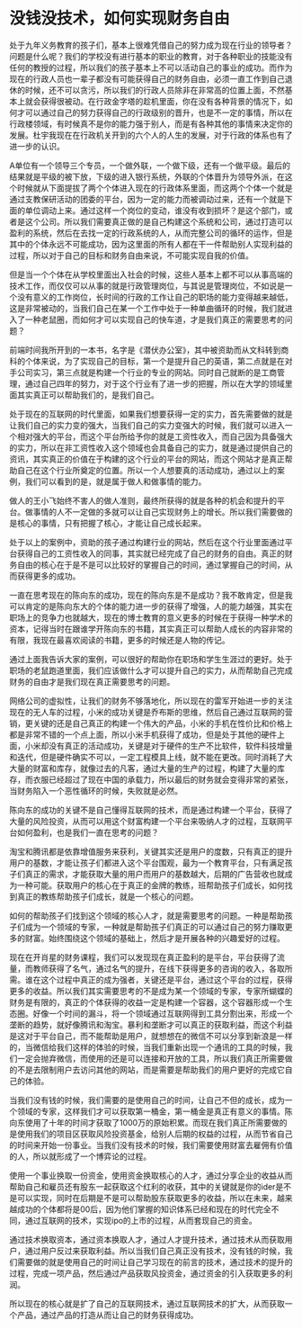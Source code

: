 # 没钱没技术，如何实现财务自由

处于九年义务教育的孩子们，基本上很难凭借自己的努力成为现在行业的领导者？问题是什么呢？我们的学校没有进行基本的职业的教育，对于各种职业的技能没有任何的教授的过程，所以我们的孩子基本上不可以活动自己的事业的成功。而作为现在的行政人员也一辈子都没有可能获得自己的财务自由，必须一直工作到自己退休的时候，还不可以贪污，所以我们的行政人员除非在非常高的位置上面，不然基本上就会获得很被动。在行政金字塔的趁机里面，你在没有各种背景的情况下，如何才可以通过自己的努力获得自己的行政级别的晋升，也是不一定的事情，所以在行政楼领域，有时候真不是你的能力强于别人，而是有各种其他的事情来决定你的发展。杜宇我现在在行政机关开到的六个人的人生的发展，对于行政的体系也有了进一步的认识。

A单位有一个领导三个专员，一个做外联，一个做下级，还有一个做平级。最后的结果就是平级的被下放，下级的进入银行系统，外联的个体晋升为领导外派，在这个时候就从下面提拔了两个个体进入现在的行政体系里面，而这两个个体一个就是通过支教保研活动的团委的平台，因为一定的能力而被调动过来，还有一个就是下面的单位调动上来。通过这样一个岗位的变动，谁没有收到损坏？是这个部门，或者是这个公司。所以我们需要真正做的是自己构建这个系统和公司，通过打造可以盈利的系统，然后在去找一定的行政系统的人，从而完整公司的循环的运作，但是其中的个体永远不可能成功，因为这里面的所有人都在干一件帮助别人实现利益的过程，所以对于自己的目标和财务自由来说，不可能实现自我的价值。

但是当一个个体在从学校里面出入社会的时候，这些人基本上都不可以从事高端的技术工作，而仅仅可以从事的就是行政管理岗位，与其说是管理岗位，不如说是一个没有意义的工作岗位，长时间的行政的工作让自己的职场的能力变得越来越低，这是非常被动的，当我们自己在某一个工作中处于一种单曲循环的时候，我们就进入了一种老鼠圈，而如何才可以实现自己的快车道，才是我们真正的需要思考的问题？

前端时间我所开到的一本书，名字是《潜伏办公室》，其中被资助而从文科转到商科的个体来说，为了实现自己的目标，第一个是提升自己的英语，第二点就是在对手公司实习，第三点就是构建一个行业的专业的网站。同时自己就断的是工商管理，通过自己四年的努力，对于这个行业有了进一步的把握，所以在大学的领域里面其实真正可以帮助我们的，是我们自己。

处于现在的互联网的时代里面，如果我们想要获得一定的实力，首先需要做的就是让我们自己的实力变的强大，当我们自己的实力变强大的时候，我们就可以进入一个相对强大的平台，而这个平台所给予你的就是工资性收入，而自己因为具备强大的实力，所以在非工资性收入这个领域也会具备自己的实力，就是通过提供自己的资讯，其实真正的价值在于构建的这个行业的平台的网站，而这个网站才是真正帮助自己在这个行业所奠定的位置。所以一个人想要真的活动成功，通过以上的案例，我们可以看到的是，就是属于做人和做事情的能力。

做人的王小飞始终不害人的做人准则，最终所获得的就是各种的机会和提升的平台。做事情的人不一定做的多就可以让自己实现财务上的增长。所以我们需要做的是核心的事情，只有把握了核心，才能让自己成长起来。

处于以上的案例中，资助的孩子通过构建行业的网站，然后在这个行业里面通过平台获得自己的工资性收入的同事，其实就已经完成了自己的财务的自由。真正的财务自由的核心在于是不是可以比较好的掌握自己的时间，通过掌握自己的时间，从而获得更多的成功。

一直在思考现在的陈向东的成功，现在的陈向东是不是成功？我不敢肯定，但是我可以肯定的是陈向东大的个体的能力进一步的获得了增强，人的能力越强，其实在职场上的竞争力也就越大，现在的博士教育的意义更多的时候在于获得一种学术的资本，记得当时在跟谁学开陈向东的书籍，其实真正可以帮助人成长的内容非常的有限，我现在最喜欢阅读的书籍，更多的时候还是人物的传记。

通过上面我告诉大家的案例，可以很好的帮助你在职场和学生生涯过的更好。处于职场的老鼠跑道里面，我们应该做什么才可以提升自己的实力，从而帮助自己完成财务的自由才是我们现在真正需要思考的问题。

网络公司的虚拟性，让我们的财务不够落地化，所以现在的雷军开始进一步的关注现在的无人车的过程，小米的成功关键是乔布斯的思维，然后自己通过互联网的营销，更关键的还是自己真正的构建一个伟大的产品，小米的手机在性价比和价格上都是非常不错的一个点上面，所以小米手机获得了成功，但是处于其他的硬件上面，小米却没有真正的活动成功，关键是对于硬件的生产不比软件，软件科技增量和迭代，但是硬件确实不可以，一定工程模具上线，就不能在更改。同时消耗了大大量的财富和库存，就像过去的凡客，通过大量的生产的过程，构建了大量的库存，而衣服已经超过了现在中国的承载力，所以最后的财务就会变得非常的紧张，当财务陷入一个恶性循环的时候，失败就是必然。

陈向东的成功的关键不是自己懂得互联网的技术，而是通过构建一个平台，获得了大量的风险投资，从而可以用这个财富构建一个平台来吸纳人才的过程，互联网平台如何盈利，也是我们一直在思考的问题？

淘宝和腾讯都是依靠增值服务来获利，关键其实还是用户的度数，只有真正的提升用户的基数，才能让孩子们都进入这个平台围观，最为一个教育平台，只有满足孩子们真正的需求，才能获取大量的用户而用户的基数越大，后期的广告营收也就成为一种可能。获取用户的核心在于真正的金牌的教练，班帮助孩子们成长，如何找到真正的教练帮助孩子们成长，就是一个核心的问题。

如何的帮助孩子们找到这个领域的核心人才，就是需要思考的问题。一种是帮助孩子们成为一个领域的专家，一种就是帮助孩子们真正的可以通过自己的努力赚取更多的财富。始终围绕这个领域的基础上，然后才是开展各种的兴趣爱好的过程。

现在在开肖星的财务课程，我们可以发现现在真正盈利的是平台，平台获得了流量，而教师获得了名气，通过名气的提升，在线下获得更多的咨询的收入，各取所需。谁在这个过程中真正的成为强者，关键还是平台，通过这个平台的过程，获得更多的收益。所以我们其实需要思考的不是成为某一个领域的专家，专家所蝴蝶的财务是有限的，真正的个体获得的收益一定是构建一个容器，这个容器形成一个生态圈。好像一个时间的漏斗，将一个领域通过互联网得到工具分割出来，形成一个垄断的趋势，就好像腾讯和淘宝。暴利和垄断才可以真正的获取利益，而这个利益是这对于平台自己，而不能帮助是用户，就想想在的微信不可以分享到新浪是一样的，当微信给我们这样的体验的时候，当我们重新出现一个通讯的工具的时候，我们一定会抛弃微信，而使用的还是可以连接和开放的工具，所以我们真正所需要做的不是去限制用户去访问其他的网站，而是需要是帮助我们的用户更好的完成它自己的体验。

当我们没有钱的时候，我们需要的是使用自己的时间，让自己不但的成长，成为一个领域的专家，这样我们才可以获取第一桶金，第一桶金是真正有意义的事情。陈向东使用了十年的时间才获取了1000万的原始积累。而现在我们真正所需要做的是使用我们的项目区获取风险投资基金，给别人后期的权益的过程，从而节省自己的时间来开始一份事业。当我们没有技术的时候，我们需要使用财富去雇佣有价值的人，所以就形成了一个博弈论的过程。

使用一个事业换取一份资金，使用资金换取核心的人才，通过分享企业的收益从而帮助自己和雇员还有股东一起获取这个红利的收获，其中的关键就是你的ider是不是可以实现，同时在后期是不是可以帮助股东获取更多的收益，所以在未来，越来越成功的个体都将是00后，因为他们掌握的知识体系已经和现在的时代完全不同，通过互联网的技术，实现ipo的上市的过程，从而套现自己的资金。

通过技术换取资本，通过资本换取人才，通过人才提升技术，通过技术从而获取用户，通过用户反过来获取利益。所以当我们自己真正没有技术，没有钱的时候，我们需要做的就是使用自己的时间让自己学习现在的前言的技术，通过技术的提升的过程，完成一项产品，然后通过产品获取风投资金，通过资金的引入获取更多的利润。

所以现在的核心就是扩了自己的互联网技术，通过互联网技术的扩大，从而获取一个产品，通过产品的打造从而让自己的财务获得成功。
